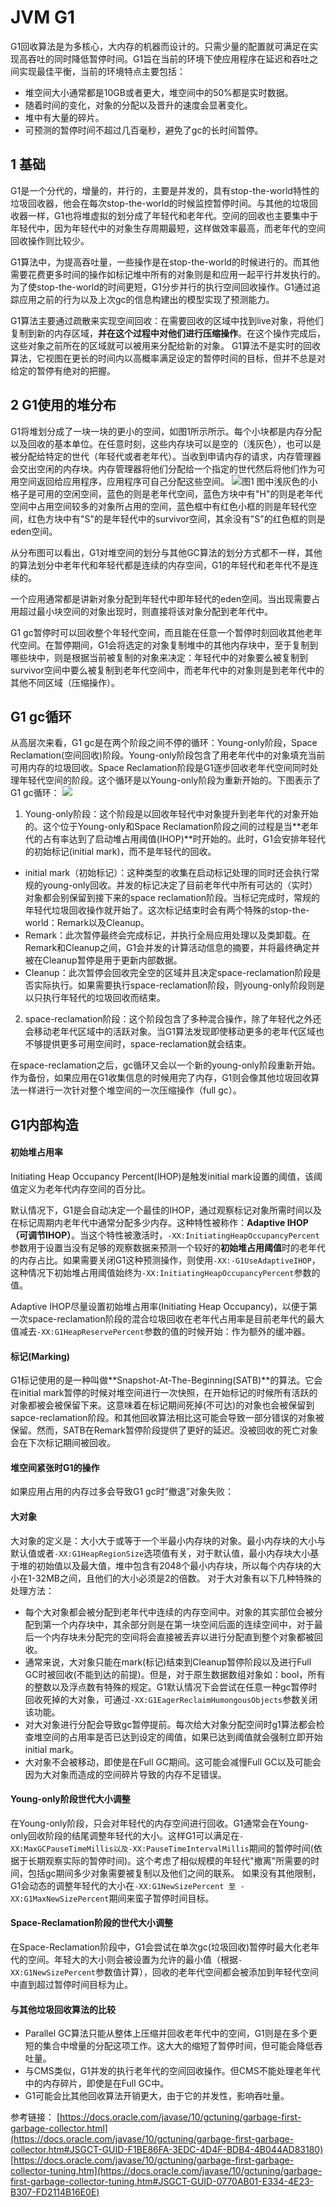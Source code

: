 # JVM G1

G1回收算法是为多核心，大内存的机器而设计的。只需少量的配置就可满足在实现高吞吐的同时降低暂停时间。G1旨在当前的环境下使应用程序在延迟和吞吐之间实现最佳平衡，当前的环境特点主要包括：
- 堆空间大小通常都是10GB或者更大，堆空间中的50%都是实时数据。
- 随着时间的变化，对象的分配以及晋升的速度会显著变化。
- 堆中有大量的碎片。
- 可预测的暂停时间不超过几百毫秒，避免了gc的长时间暂停。

## 1 基础
G1是一个分代的，增量的，并行的，主要是并发的，具有stop-the-world特性的垃圾回收器，他会在每次stop-the-world的时候监控暂停时间。与其他的垃圾回收器一样，G1也将堆虚拟的划分成了年轻代和老年代。空间的回收也主要集中于年轻代中，因为年轻代中的对象生存周期最短，这样做效率最高，而老年代的空间回收操作则比较少。

G1算法中，为提高吞吐量，一些操作是在stop-the-world的时候进行的。而其他需要花费更多时间的操作如标记堆中所有的对象则是和应用一起平行并发执行的。为了使stop-the-world的时间更短，G1分步并行的执行空间回收操作。G1通过追踪应用之前的行为以及上次gc的信息构建出的模型实现了预测能力。

G1算法主要通过疏散来实现空间回收：在需要回收的区域中找到live对象，将他们复制到新的内存区域，**并在这个过程中对他们进行压缩操作**。在这个操作完成后，这些对象之前所在的区域就可以被用来分配给新的对象。
G1算法不是实时的回收算法，它视图在更长的时间内以高概率满足设定的暂停时间的目标，但并不总是对给定的暂停有绝对的把握。

## 2 G1使用的堆分布

G1将堆划分成了一块一块的更小的空间，如图1所示所示。每个小块都是内存分配以及回收的基本单位。在任意时刻，这些内存块可以是空的（浅灰色），也可以是被分配给特定的世代（年轻代或者老年代）。当收到申请内存的请求，内存管理器会交出空闲的内存块。内存管理器将他们分配给一个指定的世代然后将他们作为可用空间返回给应用程序，应用程序可自己分配这些空间。
![图1](./img/g1heaplayout.png)
图中浅灰色的小格子是可用的空闲空间，蓝色的则是老年代空间，蓝色方块中有"H"的则是老年代空间中占用空间较多的对象所占用的空间，蓝色框中有红色小框的则是年轻代空间，红色方块中有"S"的是年轻代中的survivor空间，其余没有"S"的红色框的则是eden空间。

从分布图可以看出，G1对堆空间的划分与其他GC算法的划分方式都不一样，其他的算法划分中老年代和年轻代都是连续的内存空间，G1的年轻代和老年代不是连续的。

一个应用通常都是讲新对象分配到年轻代中即年轻代的eden空间。当出现需要占用超过最小块空间的对象出现时，则直接将该对象分配到老年代中。

G1 gc暂停时可以回收整个年轻代空间，而且能在任意一个暂停时刻回收其他老年代空间。在暂停期间，G1会将选定的对象复制堆中的其他内存块中，至于复制到哪些块中，则是根据当前被复制的对象来决定：年轻代中的对象要么被复制到survivor空间中要么被复制到老年代空间中，而老年代中的对象则是到老年代中的其他不同区域（压缩操作）。

## G1 gc循环

从高层次来看，G1 gc是在两个阶段之间不停的循环：Young-only阶段，Space Reclamation(空间回收)阶段。Young-only阶段包含了用老年代中的对象填充当前可用内存的垃圾回收。Space Reclamation阶段是G1逐步回收老年代空间同时处理年轻代空间的阶段。这个循环是以Young-only阶段为重新开始的。下图表示了G1 gc循环：
![](./img/g1gccircle.png)
1. Young-only阶段：这个阶段是以回收年轻代中对象提升到老年代的对象开始的。这个位于Young-only和Space Reclamation阶段之间的过程是当**老年代的占有率达到了启动堆占用阈值(IHOP)**时开始的。此时，G1会安排年轻代的初始标记(initial mark)，而不是年轻代的回收。
- initial mark（初始标记）：这种类型的收集在启动标记处理的同时还会执行常规的young-only回收。并发的标记决定了目前老年代中所有可达的（实时）对象都会别保留到接下来的space reclamation阶段。当标记完成时，常规的年轻代垃圾回收操作就开始了。这次标记结束时会有两个特殊的stop-the-world：Remark以及Cleanup。
- Remark：此次暂停最终会完成标记，并执行全局应用处理以及类卸载。在Remark和Cleanup之间，G1会并发的计算活动信息的摘要，并将最终确定并被在Cleanup暂停是用于更新内部数据。
- Cleanup：此次暂停会回收完全空的区域并且决定space-reclamation阶段是否实际执行。如果需要执行space-reclamation阶段，则young-only阶段则是以只执行年轻代的垃圾回收而结束。

2. space-reclamation阶段：这个阶段包含了多种混合操作，除了年轻代之外还会移动老年代区域中的活跃对象。当G1算法发现即使移动更多的老年代区域也不够提供更多可用空间时，space-reclamation就会结束。

在space-reclamation之后，gc循环又会以一个新的young-only阶段重新开始。作为备份，如果应用在G1收集信息的时候用完了内存，G1则会像其他垃圾回收算法一样进行一次针对整个堆空间的一次压缩操作（full gc）。

## G1内部构造

#### 初始堆占用率
Initiating Heap Occupancy Percent(IHOP)是触发initial mark设置的阈值，该阈值定义为老年代内存空间的百分比。

默认情况下，G1是会自动决定一个最佳的IHOP，通过观察标记对象所需时间以及在标记周期内老年代中通常分配多少内存。这种特性被称作：**Adaptive IHOP（可调节IHOP）**。当这个特性被激活时，```-XX:InitiatingHeapOccupancyPercent ```参数用于设置当没有足够的观察数据来预测一个较好的**初始堆占用阈值**时的老年代的内存占比。如果需要关闭G1这种预测操作，则使用```-XX:-G1UseAdaptiveIHOP```，这种情况下初始堆占用阈值始终为```-XX:InitiatingHeapOccupancyPercent```参数的值。


Adaptive IHOP尽量设置初始堆占用率(Initiating Heap Occupancy)，以便于第一次space-reclamation阶段的混合垃圾回收在老年代占用率是目前老年代的最大值减去```-XX:G1HeapReservePercent```参数的值的时候开始：作为额外的缓冲器。

#### 标记(Marking)
G1标记使用的是一种叫做**Snapshot-At-The-Beginning(SATB)**的算法。它会在initial mark暂停的时候对堆空间进行一次快照，在开始标记的时候所有活跃的对象都被会被保留下来。这意味着在标记期间死掉(不可达)的对象也会被保留到sapce-reclamation阶段。和其他回收算法相比这可能会导致一部分错误的对象被保留。然而，SATB在Remark暂停阶段提供了更好的延迟。没被回收的死亡对象会在下次标记期间被回收。

#### 堆空间紧张时G1的操作

如果应用占用的内存过多会导致G1 gc时“撤退”对象失败：

#### 大对象
大对象的定义是：大小大于或等于一个半最小内存块的对象。最小内存块的大小与默认值或者```-XX:G1HeapRegionSize```选项值有关，对于默认值，最小内存块大小基于堆的初始值以及最大值，堆中包含有2048个最小内存块，所以每个内存块的大小在1-32MB之间，且他们的大小必须是2的倍数。
对于大对象有以下几种特殊的处理方法：
- 每个大对象都会被分配到老年代中连续的内存空间中。对象的其实部位会被分配到第一个内存块中，其余部分则是在第一块空间后面的连续空间中，对于最后一个内存块未分配完的空间将会直接被丢弃以进行分配直到整个对象都被回收。
- 通常来说，大对象只能在mark(标记)结束到Cleanup暂停阶段以及进行Full GC时被回收(不能到达的前提)。但是，对于原生数据数组对象如：bool，所有的整数以及浮点数有特殊的规定。G1默认情况下会尝试在任意一种gc暂停时回收死掉的大对象，可通过```-XX:G1EagerReclaimHumongousObjects```参数关闭该功能。
- 对大对象进行分配会导致gc暂停提前。每次给大对象分配空间时g1算法都会检查堆空间的占用率是否已达到设定的阈值，如果已达到阈值就会强制立即开始initial mark。
- 大对象不会被移动，即使是在Full GC期间。这可能会减慢Full GC以及可能会因为大对象而造成的空间碎片导致的内存不足错误。

#### Young-only阶段世代大小调整

在Young-only阶段，只会对年轻代的内存空间进行回收。G1通常会在Young-only回收阶段的结尾调整年轻代的大小。这样G1可以满足在```-XX:MaxGCPauseTimeMillis以及-XX:PauseTimeIntervalMillis```期间的暂停时间(依据于长期观察实际的暂停时间)。这个考虑了相似规模的年轻代"撤离"所需要的时间，包括gc期间多少对象需要被复制以及他们之间的联系。
如果没有其他限制，G1会动态的调整年轻代的大小在```-XX:G1NewSizePercent 至 -XX:G1MaxNewSizePercent```期间来蛮子暂停时间目标。

#### Space-Reclamation阶段的世代大小调整

在Space-Reclamation阶段中，G1会尝试在单次gc(垃圾回收)暂停时最大化老年代的空间。年轻大的大小则会被设置为允许的最小值（根据```-XX:G1NewSizePercent```参数值计算），回收的老年代空间都会被添加到年轻代空间中直到超过暂停时间目标为止。

#### 与其他垃圾回收算法的比较

- Parallel GC算法只能从整体上压缩并回收老年代中的空间，G1则是在多个更短的集合中增量的分配这项工作。这大大的缩短了暂停时间，但可能会降低吞吐量。
- 与CMS类似，G1并发的执行老年代的空间回收操作。但CMS不能处理老年代中的内存碎片，即使是在Full GC中。
- G1可能会比其他回收算法开销更大，由于它的并发性，影响吞吐量。




参考链接：
[https://docs.oracle.com/javase/10/gctuning/garbage-first-garbage-collector.html](https://docs.oracle.com/javase/10/gctuning/garbage-first-garbage-collector.htm#JSGCT-GUID-F1BE86FA-3EDC-4D4F-BDB4-4B044AD83180)
[https://docs.oracle.com/javase/10/gctuning/garbage-first-garbage-collector-tuning.htm](https://docs.oracle.com/javase/10/gctuning/garbage-first-garbage-collector-tuning.htm#JSGCT-GUID-0770AB01-E334-4E23-B307-FD2114B16E0E)